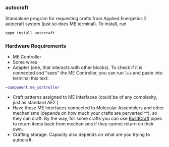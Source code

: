 ### autocraft

Standalone program for requesting crafts from Applied Energetics 2 autocraft system (just so does ME terminal). To install, run

```bash
oppm install autocraft
```

### Hardware Requirements

- ME Controller
- Some wires
- Adapter (one, that interacts with other blocks). To check if it is connected and "sees" the ME Controller, you can run `lua` and paste into terminal this text:

```lua
=component.me_controller
```

- Craft patterns assigned to ME Interfaces (could be of any complexity, just as standard AE2 )
- Have those ME Interfaces connected to Molecular Assemblers and other mechanisms (depends on how much your crafts are perverted ^^), so they can craft. By the way, for some crafts you can use [BuildCraft](https://www.curseforge.com/minecraft/mc-mods/buildcraft/files) pipes to return items back from mechanisms if they cannot return on their own.
- Crafting storage. Capacity also depends on what are you trying to autocraft.